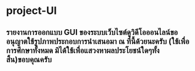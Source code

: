 # project-UI
## รายงานการออกแบบ GUI ของระบบเว็บไซต์ดูวิดีโอออนไลน์ขออนุญาตใช้รูปภาพประกอบการนำเสนอมา ณ ที่นี้ด้วยนะครับ (ใช้เพื่อการศึกษาทั้งหมด มิได้ใช้เพื่อแสวงหาผลประโยชน์ใดๆทั้งสิ้น)ขอบคุณครับ
